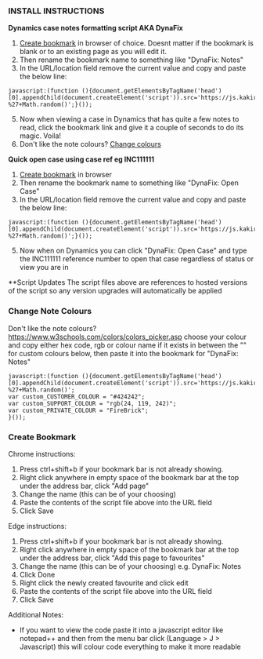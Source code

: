 ### INSTALL INSTRUCTIONS
**Dynamics case notes formatting script AKA DynaFix**
1. [Create bookmark](#create-bookmark) in browser of choice. Doesnt matter if the bookmark is blank or to an existing page as you will edit it.
2. Then rename the bookmark name to something like "DynaFix: Notes"
3. In the URL/location field remove the current value and copy and paste the below line:  
```
javascript:(function (){document.getElementsByTagName('head')[0].appendChild(document.createElement('script')).src='https://js.kakiro.online/DynaFix.js?%27+Math.random()';}());
```
5. Now when viewing a case in Dynamics that has quite a few notes to read, click the bookmark link and give it a couple of seconds to do its magic. Voila!
6. Don't like the note colours? [Change colours](#change-note-colours)

**Quick open case using case ref eg INC111111**
1. [Create bookmark](#create-bookmark) in browser
2. Then rename the bookmark name to something like "DynaFix: Open Case"
3. In the URL/location field remove the current value and copy and paste the below line:  
```
javascript:(function (){document.getElementsByTagName('head')[0].appendChild(document.createElement('script')).src='https://js.kakiro.online/DynaOpen.js?%27+Math.random()';}());
```
5. Now when on Dynamics you can click "DynaFix: Open Case" and type the INC111111 reference number to open that case regardless of status or view you are in

**Script Updates
The script files above are references to hosted versions of the script so any version upgrades will automatically be applied

### Change Note Colours
Don't like the note colours? https://www.w3schools.com/colors/colors_picker.asp choose your colour and copy either hex code, rgb or colour name if it exists in between the "" for custom colours below, then paste it into the bookmark for "DynaFix: Notes"
```
javascript:(function (){document.getElementsByTagName('head')[0].appendChild(document.createElement('script')).src='https://js.kakiro.online/DynaFix.js?%27+Math.random()';
var custom_CUSTOMER_COLOUR = "#424242";
var custom_SUPPORT_COLOUR = "rgb(24, 119, 242)";
var custom_PRIVATE_COLOUR = "FireBrick";
}());
```
### Create Bookmark
Chrome instructions:
1. Press ctrl+shift+b if your bookmark bar is not already showing.
2. Right click anywhere in empty space of the bookmark bar at the top under the address bar, click "Add page"
3. Change the name (this can be of your choosing)
4. Paste the contents of the script file above into the URL field
5. Click Save

Edge instructions:
1. Press ctrl+shift+b if your bookmark bar is not already showing.
2. Right click anywhere in empty space of the bookmark bar at the top under the address bar, click "Add this page to favourites"
3. Change the name (this can be of your choosing) e.g. DynaFix: Notes
4. Click Done
5. Right click the newly created favourite and click edit
6. Paste the contents of the script file above into the URL field
7. Click Save

Additional Notes:
- If you want to view the code paste it into a javascript editor like notepad++ and then from the menu bar click (Language > J > Javascript) this will colour code everything to make it more readable
